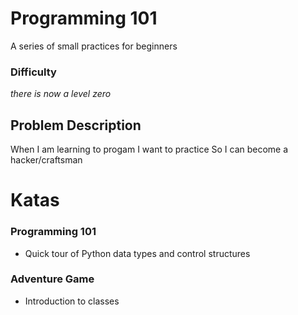 # Programming 101

A series of small practices for beginners

### Difficulty
*there is now a level zero*

## Problem Description

When I am learning to progam
I want to practice
So I can become a hacker/craftsman

# Katas
### Programming 101
- Quick tour of Python data types and control structures

### Adventure Game
- Introduction to classes
